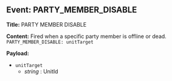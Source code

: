 ## Event: PARTY_MEMBER_DISABLE

**Title:** PARTY MEMBER DISABLE

**Content:**
Fired when a specific party member is offline or dead.
`PARTY_MEMBER_DISABLE: unitTarget`

**Payload:**
- `unitTarget`
  - *string* : UnitId